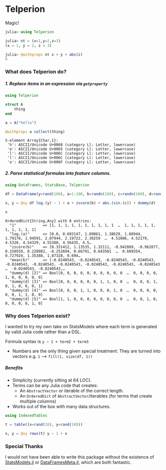 # Telperion

Magic!

```julia
julia> using Telperion

julia> nt = (x=1,y=2,z=3)
(x = 1, y = 2, z = 3)

julia> @withprops nt x + y + abs(z)
6
```

### What does **Telperion** do?

##### 1. Replace items in an expression via `getproperty`

```julia
using Telperion

struct A 
    thing
end

a = A("hello")

@withprops a collect(thing)
```

```
5-element Array{Char,1}:
 'h': ASCII/Unicode U+0068 (category Ll: Letter, lowercase)
 'e': ASCII/Unicode U+0065 (category Ll: Letter, lowercase)
 'l': ASCII/Unicode U+006C (category Ll: Letter, lowercase)
 'l': ASCII/Unicode U+006C (category Ll: Letter, lowercase)
 'o': ASCII/Unicode U+006F (category Ll: Letter, lowercase)
```

##### 2. Parse statistical formulas into feature columns.

```julia
using DataFrames, StatsBase, Telperion

df = DataFrame(y=rand(100), a=1:100, b=randn(100), c=randn(100), d=rand(1:5, 100))

x, y = @xy df log.(y) ~ 1 + a + zscore(b) + abs.(sin.(c)) + dummy(d)

x
```

```
OrderedDict{String,Any} with 8 entries:
  "1"            => [1, 1, 1, 1, 1, 1, 1, 1, 1, 1  …  1, 1, 1, 1, 1, 1, 1, 1, 1, 1]
  "log.(a)"      => [0.0, 0.693147, 1.09861, 1.38629, 1.60944, 1.79176, 1.94591, 2.07944, 2.19722, 2.30259  …  4.51086, 4.52179, 4.5326, 4.54329, 4.55388, 4.56435, 4.5…
  "zscore(b)"    => [0.331412, 1.13535, 1.32111, -0.942869, -0.962877, 0.150559, 0.228082, -0.252694, 0.66791, 0.643581  …  0.669354, 0.727924, 1.35388, 1.87328, 0.694…
  "mean(b)"      => [-0.0240543, -0.0240543, -0.0240543, -0.0240543, -0.0240543, -0.0240543, -0.0240543, -0.0240543, -0.0240543, -0.0240543  …  -0.0240543, -0.0240543,…
  "dummy(d) [2]" => Bool[0, 0, 0, 0, 0, 0, 0, 0, 0, 0  …  0, 0, 0, 0, 1, 0, 0, 0, 0, 0]
  "dummy(d) [3]" => Bool[0, 0, 0, 0, 0, 0, 1, 1, 0, 0  …  0, 0, 0, 1, 0, 1, 0, 0, 0, 1]
  "dummy(d) [4]" => Bool[0, 0, 0, 1, 1, 0, 0, 0, 1, 0  …  0, 0, 0, 0, 0, 0, 1, 1, 0, 0]
  "dummy(d) [5]" => Bool[1, 1, 0, 0, 0, 0, 0, 0, 0, 0  …  0, 0, 1, 0, 0, 0, 0, 0, 1, 0]
```

### Why does **Telperion** exist?

I wanted to try my own take on StatsModels where each term is generated by valid Julia code rather than a DSL.

Formula syntax is `y ~ 1 + term2 + term3`

- Numbers are the only thing given special treatment: They are turned into vectors e.g. `1` --> `fill(1, size(df, 1))`

##### Benefits

- Simplicity (currently sitting at 64 LOC).
- Terms can be any Julia code that creates:
  - An `AbstractVector` or iterable of the correct length.
  - An `OrderedDict` of `AbstractVector`/iterables (for terms that create multiple columns)
- Works out of the box with many data structures.

```julia
using IndexedTables 

t = table((x=rand(10), y=rand(10)))

x, y = @xy rows(t) y ~ 1 + x
```

### Special Thanks

I would not have been able to write this package without the existence of [StatsModels.jl](https://github.com/JuliaStats/StatsModels.jl) or [DataFramesMeta.jl](https://github.com/JuliaData/DataFramesMeta.jl), which are both fantastic.